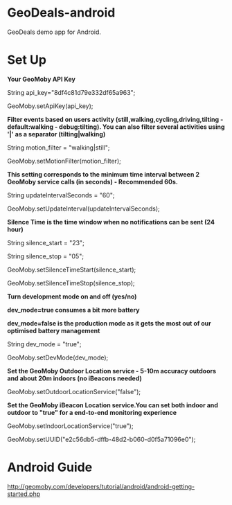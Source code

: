 GeoDeals-android
================

GeoDeals demo app for Android.

Set Up
================

**Your GeoMoby API Key**

String api_key="8df4c81d79e332df65a963";

GeoMoby.setApiKey(api_key);

**Filter events based on users activity (still,walking,cycling,driving,tilting - default:walking - debug:tilting). You can also filter several activities using '|' as a separator (tilting|walking)**

String motion_filter = "walking|still";

GeoMoby.setMotionFilter(motion_filter);

**This setting corresponds to the minimum time interval between 2 GeoMoby service calls (in seconds) - Recommended 60s.**

String updateIntervalSeconds = "60";

GeoMoby.setUpdateInterval(updateIntervalSeconds);


**Silence Time is the time window when no notifications can be sent (24 hour)**

String silence_start = "23";

String silence_stop = "05";

GeoMoby.setSilenceTimeStart(silence_start);

GeoMoby.setSilenceTimeStop(silence_stop);

**Turn development mode on and off (yes/no)**

**dev_mode=true consumes a bit more battery** 

**dev_mode=false is the production mode as it gets the most out of our optimised battery management**

String dev_mode = "true";

GeoMoby.setDevMode(dev_mode);

**Set the GeoMoby Outdoor Location service - 5-10m accuracy outdoors and about 20m indoors (no iBeacons needed)**

GeoMoby.setOutdoorLocationService("false");


**Set the GeoMoby iBeacon Location service.You can set both indoor and outdoor to "true" for a end-to-end monitoring experience**

GeoMoby.setIndoorLocationService("true");		

GeoMoby.setUUID("e2c56db5-dffb-48d2-b060-d0f5a71096e0");

Android Guide
================
http://geomoby.com/developers/tutorial/android/android-getting-started.php
